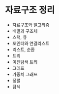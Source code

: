 # 자료구조 정리
 - 자료구조와 알고리즘
 - 배열과 구조체
 - 스택, 큐
 - 포인터와 연결리스트
 - 리스트, 순환
 - 트리
 - 이진탐색 트리
 - 그래프
 - 가중치 그래프
 - 정렬
 - 탐색

